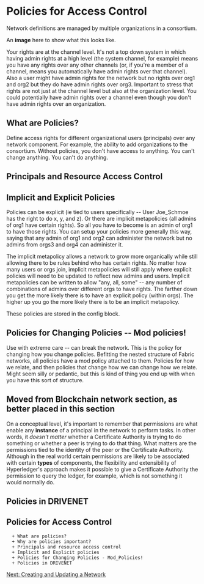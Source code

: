 # Policies for Access Control

Network definitions are managed by multiple organizations in a consortium.

An **image** here to show what this looks like.

Your rights are at the channel level. It's not a top down system in which having admin rights at a high level (the system channel, for example) means you have any rights over any other channels (or, if you're a member of a channel, means you automatically have admin rights over that channel). Also a user might have admin rights for the network but no rights over org1 and org2 but they do have admin rights over org3. Important to stress that rights are not just at the channel level but also at the organization level. You could potentially have admin rights over a channel even though you don't have admin rights over an organization.


## What are Policies?

Define access rights for different organizational users (principals) over any network component. For example, the ability to add organizations to the consortium. Without policies, you don't have access to anything. You can't change anything. You can't do anything.



## Principals and Resource Access Control


## Implicit and Explicit Policies

Policies can be explicit (ie tied to users specifically -- User Joe_Schmoe has the right to do x, y, and z). Or there are implicit metapolicies (all admins of org1 have certain rights). So all you have to become is an admin of org1 to have those rights. You can setup your policies more generally this way, saying that any admin of org1 and org2 can administer the network but no admins from orgs3 and org4 can administer it.

The implicit metapolicy allows a network to grow more organically while still allowing there to be rules behind who has certain rights. No matter how many users or orgs join, implicit metapolicies will still apply where explicit policies will need to be updated to reflect new admins and users. Implicit metapolicies can be written to allow "any, all, some" -- any number of combinations of admins over different orgs to have rights. The farther down you get the more likely there is to have an explicit policy (within orgs). The higher up you go the more likely there is to be an implicit metapolicy.

These policies are stored in the config block.


## Policies for Changing Policies -- Mod policies!

Use with extreme care -- can break the network. This is the policy for changing how you change policies. Befitting the nested structure of Fabric networks, all policies have a mod policy attached to them. Policies for how we relate, and then policies that change how we can change how we relate. Might seem silly or pedantic, but this is kind of thing you end up with when you have this sort of structure.

## Moved from Blockchain network section, as better placed in this section

On a conceptual level, it's important to remember that permissions are what enable any **instance** of a principal in the network to perform tasks. In other words, it *doesn't matter* whether a Certificate Authority is trying to do something or whether a peer is trying to do that thing. What matters are the permissions tied to the identity of the peer or the Certificate Authority. Although in the real world certain permissions are likely to be associated with certain **types** of components, the flexibility and extensibility of Hyperledger's approach makes it possible to give a Certificate Authority the permission to query the ledger, for example, which is not something it would normally do.


## Policies in DRIVENET




## Policies for Access Control
      + What are policies?
      + Why are policies important?
      + Principals and resource access control
      + Implicit and Explicit policies
      + Policies for Changing Policies - Mod_Policies!
      + Policies in DRIVENET

[Next: Creating and Updating a Network](./CreatingandUpdating.md)
